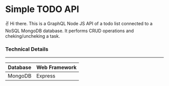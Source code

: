 # Simple TODO API

:v: Hi there. This is a GraphQL Node JS API of a todo list connected to a NoSQL MongoDB database. It performs CRUD operations and cheking/uncheking a task.

### Technical Details
---

| Database | Web Framework |
| --- | --- |
| MongoDB | Express |